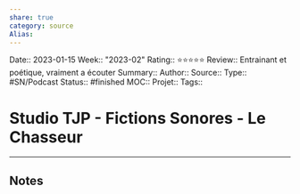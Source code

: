 ```yaml
---
share: true 
category: source
Alias:
---
```

Date:: 2023-01-15
Week:: "2023-02"
Rating:: ⭐⭐⭐⭐⭐
Review:: Entrainant et poétique, vraiment a écouter
Summary:: 
Author::
Source:: 
Type:: #SN/Podcast 
Status:: #finished 
MOC::
Projet:: 
Tags:: 

# Studio TJP - Fictions Sonores - Le Chasseur


***

## Notes
